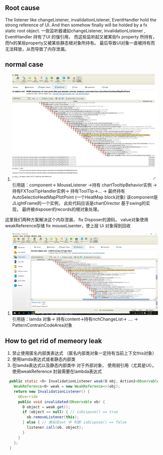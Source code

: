 ## Root cause
The listener like changeListener, invalidationListener, EventHandler hold the strong reference of UI. And then somehow finally will be holded by
a fx static root object.
一些监听器诸如changeListener, invalidationListener , EventHandler 持有了UI 的强引用， 而这些监听起又被某些fx property 所持有， 而fx的某些property又被某些静态根对象所持有。
最后导致UI对象一直被持有而无法释放，从而导致了内存泄漏。
## normal case
1. ![leak_1](./ChartToolTip.png)
引用链：component-> MouseListener ->持有 chartTooltipBehavior实例 -> 持有FXToolTipHandler实例-> 持有ToolTIp->... -> 最终持有 AutoSelectioHeatMapPlotPoint (一个HeatMap block对象)
该component是JLightFrame的一个实例， 此处代码应该是chartDirector 基于swing的实现， 最终被disposer的records的根对象处理。

这里我们两种方案解决这个内存泄漏，
fix Disposer的源码， value对象使用weakReference存储
fix mouseLisenter，使上层 Ui 对象得到回收


1. ![leak2](./RichChangeListener.png) 
引用链：lamda 对象-> 持有content->持有richChangeList-> .... -> PatternContrainCodeArea对象


## How to get rid of memeory leak

1. 禁止使用匿名内部类表达式 （匿名内部类对象一定持有当前上下文this对象）
2. 使用lamda表达式或者静态内部类
3. 在lamda表达式以及静态内部类中 对于外部对象， 使用弱引用（尤其是UI）。
使用weakReference 封装需要在lambda表达式
``` java
  public static <O> InvalidationListener weak(O obj, Action2<Observable, O> listener) {
    WeakReference<O> weak = new WeakReference<>(obj);
    return new InvalidationListener() {
      @Override
      public void invalidated(Observable ob) {
        O object = weak.get();
        if (object == null) { // isDispose() == true
          ob.removeListener(this);
        } else { // 类似在swt 中 判断 isDispose() == false
          listener.call(ob, object);
        }
      }
    };
  }
```